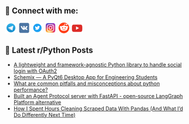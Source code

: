 ## 🔎 Connect with me:
[<img src="https://github.com/bullbesh/bullbesh/blob/main/images/Telegram.png" width="32" height="32" />](https://t.me/bullbesh)
[<img src="https://github.com/bullbesh/bullbesh/blob/main/images/VK.png" width="32" height="32" />](https://vk.com/bullbesh)
[<img src="https://github.com/bullbesh/bullbesh/blob/main/images/Twitter.png" width="32" height="32" />](https://twitter.com/bullbesh1)
[<img src="https://github.com/bullbesh/bullbesh/blob/main/images/Instagram.png" width="32" height="32" />](https://www.instagram.com/bullbesh)
[<img src="https://github.com/bullbesh/bullbesh/blob/main/images/Reddit.png" width="32" height="32" />](https://www.reddit.com/user/bullbesh)
[<img src="https://github.com/bullbesh/bullbesh/blob/main/images/YouTube.png" width="32" height="32" />](https://www.youtube.com/channel/UCtfjRs6uzgq5mfm8S06WTcg)

## 📕 Latest r/Python Posts
<!-- BLOG-POST-LIST:START -->
- [A lightweight and framework-agnostic Python library to handle social login with OAuth2](https://www.reddit.com/r/Python/comments/1mgrhg8/a_lightweight_and_frameworkagnostic_python/)
- [Schemix — A PyQt6 Desktop App for Engineering Students](https://www.reddit.com/r/Python/comments/1mgpdzi/schemix_a_pyqt6_desktop_app_for_engineering/)
- [What are common pitfalls and misconceptions about python performance?](https://www.reddit.com/r/Python/comments/1mgp8h6/what_are_common_pitfalls_and_misconceptions_about/)
- [Built an Agent Protocol server with FastAPI - open-source LangGraph Platform alternative](https://www.reddit.com/r/Python/comments/1mgoi0f/built_an_agent_protocol_server_with_fastapi/)
- [How I Spent Hours Cleaning Scraped Data With Pandas &lpar;And What I’d Do Differently Next Time&rpar;](https://www.reddit.com/r/Python/comments/1mgld00/how_i_spent_hours_cleaning_scraped_data_with/)
<!-- BLOG-POST-LIST:END -->
